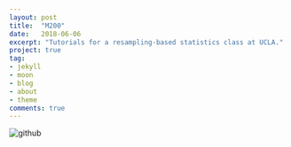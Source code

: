 ```yaml
---
layout: post
title:  "M200"
date:   2018-06-06
excerpt: "Tutorials for a resampling-based statistics class at UCLA."
project: true
tag:
- jekyll 
- moon
- blog
- about
- theme
comments: true
---
```


![github](https://nickwisniewski.com/M200)
